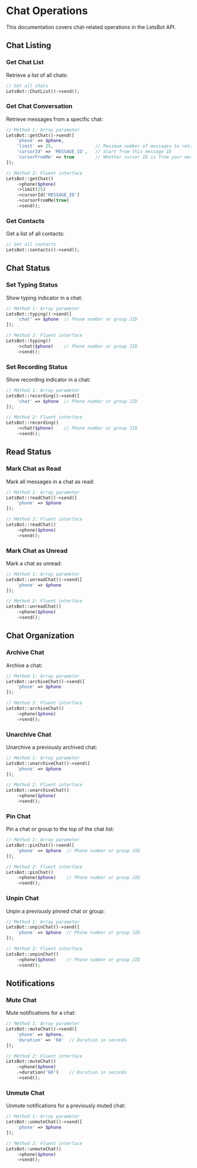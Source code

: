 # Chat Operations

This documentation covers chat-related operations in the LetsBot API.

## Chat Listing

### Get Chat List

Retrieve a list of all chats:

```php
// Get all chats
LetsBot::ChatList()->send();
```

### Get Chat Conversation

Retrieve messages from a specific chat:

```php
// Method 1: Array parameter
LetsBot::getChat()->send([
    'phone' => $phone,
    'limit' => 25,                // Maximum number of messages to retrieve
    'cursorId' => 'MESSAGE_ID',   // Start from this message ID
    'cursorFromMe' => true        // Whether cursor ID is from your messages
]);

// Method 2: Fluent interface
LetsBot::getChat()
    ->phone($phone)
    ->limit(25)
    ->cursorId('MESSAGE_ID')
    ->cursorFromMe(true)
    ->send();
```

### Get Contacts

Get a list of all contacts:

```php
// Get all contacts
LetsBot::contacts()->send();
```

## Chat Status

### Set Typing Status

Show typing indicator in a chat:

```php
// Method 1: Array parameter
LetsBot::typing()->send([
    'chat' => $phone  // Phone number or group JID
]);

// Method 2: Fluent interface
LetsBot::typing()
    ->chat($phone)    // Phone number or group JID
    ->send();
```

### Set Recording Status

Show recording indicator in a chat:

```php
// Method 1: Array parameter
LetsBot::recording()->send([
    'chat' => $phone  // Phone number or group JID
]);

// Method 2: Fluent interface
LetsBot::recording()
    ->chat($phone)    // Phone number or group JID
    ->send();
```

## Read Status

### Mark Chat as Read

Mark all messages in a chat as read:

```php
// Method 1: Array parameter
LetsBot::readChat()->send([
    'phone' => $phone
]);

// Method 2: Fluent interface
LetsBot::readChat()
    ->phone($phone)
    ->send();
```

### Mark Chat as Unread

Mark a chat as unread:

```php
// Method 1: Array parameter
LetsBot::unreadChat()->send([
    'phone' => $phone
]);

// Method 2: Fluent interface
LetsBot::unreadChat()
    ->phone($phone)
    ->send();
```

## Chat Organization

### Archive Chat

Archive a chat:

```php
// Method 1: Array parameter
LetsBot::archiveChat()->send([
    'phone' => $phone
]);

// Method 2: Fluent interface
LetsBot::archiveChat()
    ->phone($phone)
    ->send();
```

### Unarchive Chat

Unarchive a previously archived chat:

```php
// Method 1: Array parameter
LetsBot::unarchiveChat()->send([
    'phone' => $phone
]);

// Method 2: Fluent interface
LetsBot::unarchiveChat()
    ->phone($phone)
    ->send();
```

### Pin Chat

Pin a chat or group to the top of the chat list:

```php
// Method 1: Array parameter
LetsBot::pinChat()->send([
    'phone' => $phone  // Phone number or group JID
]);

// Method 2: Fluent interface
LetsBot::pinChat()
    ->phone($phone)    // Phone number or group JID
    ->send();
```

### Unpin Chat

Unpin a previously pinned chat or group:

```php
// Method 1: Array parameter
LetsBot::unpinChat()->send([
    'phone' => $phone  // Phone number or group JID
]);

// Method 2: Fluent interface
LetsBot::unpinChat()
    ->phone($phone)    // Phone number or group JID
    ->send();
```

## Notifications

### Mute Chat

Mute notifications for a chat:

```php
// Method 1: Array parameter
LetsBot::muteChat()->send([
    'phone' => $phone,
    'duration' => '60'  // Duration in seconds
]);

// Method 2: Fluent interface
LetsBot::muteChat()
    ->phone($phone)
    ->duration('60')    // Duration in seconds
    ->send();
```

### Unmute Chat

Unmute notifications for a previously muted chat:

```php
// Method 1: Array parameter
LetsBot::unmuteChat()->send([
    'phone' => $phone
]);

// Method 2: Fluent interface
LetsBot::unmuteChat()
    ->phone($phone)
    ->send();
```
